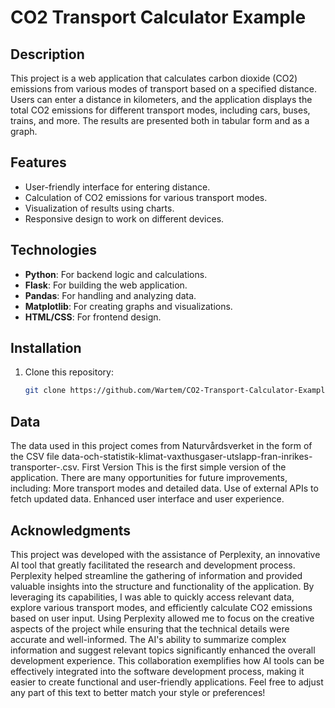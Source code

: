 # CO2 Transport Calculator Example

## Description
This project is a web application that calculates carbon dioxide (CO2) emissions from various modes of transport based on a specified distance. Users can enter a distance in kilometers, and the application displays the total CO2 emissions for different transport modes, including cars, buses, trains, and more. The results are presented both in tabular form and as a graph.

## Features
- User-friendly interface for entering distance.
- Calculation of CO2 emissions for various transport modes.
- Visualization of results using charts.
- Responsive design to work on different devices.

## Technologies
- **Python**: For backend logic and calculations.
- **Flask**: For building the web application.
- **Pandas**: For handling and analyzing data.
- **Matplotlib**: For creating graphs and visualizations.
- **HTML/CSS**: For frontend design.

## Installation
1. Clone this repository:
   ```bash
   git clone https://github.com/Wartem/CO2-Transport-Calculator-Example.git

## Data
The data used in this project comes from Naturvårdsverket in the form of the CSV file data-och-statistik-klimat-vaxthusgaser-utslapp-fran-inrikes-transporter-.csv.
First Version
This is the first simple version of the application. There are many opportunities for future improvements, including:
More transport modes and detailed data.
Use of external APIs to fetch updated data.
Enhanced user interface and user experience.

## Acknowledgments
This project was developed with the assistance of Perplexity, an innovative AI tool that greatly facilitated the research and development process. Perplexity helped streamline the gathering of information and provided valuable insights into the structure and functionality of the application. By leveraging its capabilities, I was able to quickly access relevant data, explore various transport modes, and efficiently calculate CO2 emissions based on user input.
Using Perplexity allowed me to focus on the creative aspects of the project while ensuring that the technical details were accurate and well-informed. The AI's ability to summarize complex information and suggest relevant topics significantly enhanced the overall development experience. This collaboration exemplifies how AI tools can be effectively integrated into the software development process, making it easier to create functional and user-friendly applications. Feel free to adjust any part of this text to better match your style or preferences!
